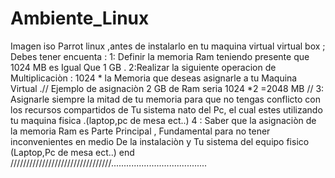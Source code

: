 # Ambiente_Linux
Imagen iso Parrot linux ,antes de instalarlo en tu maquina virtual virtual box ;
Debes tener encuenta :
1: Definir la memoria Ram teniendo presente que 1024 MB es Igual Que 1 GB .
2:Realizar la siguiente operacion de Multiplicaciòn : 1024 * la Memoria que deseas asignarle a tu Maquina Virtual .// Ejemplo de asignaciòn 2 GB de Ram seria 1024 *2 =2048 MB //
3: Asignarle siempre la mitad de tu memoria para que no tengas conflicto con los recursos compartidos de Tu sistema nato del Pc, el cual estes utilizando tu maquina fisica .(laptop,pc de mesa ect..)
4 : Saber que la asignaciòn de la memoria Ram es Parte Principal , Fundamental para no tener inconvenientes en medio De la instalaciòn y Tu sistema del equipo fisico (Laptop,Pc de mesa ect..)  end ////////////////////////////////......................................
